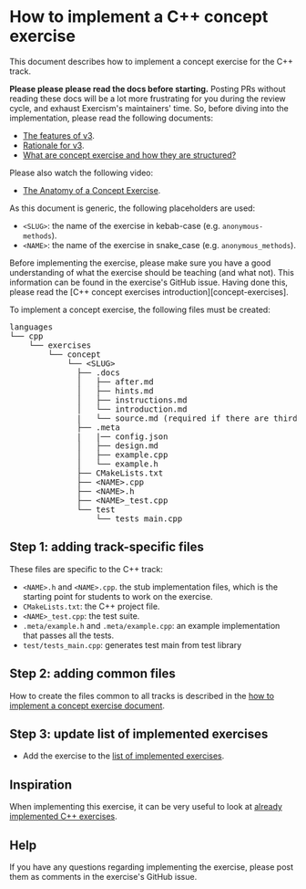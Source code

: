 # How to implement a C++ concept exercise

This document describes how to implement a concept exercise for the C++ track.

**Please please please read the docs before starting.** Posting PRs without reading these docs will be a lot more frustrating for you during the review cycle, and exhaust Exercism's maintainers' time. So, before diving into the implementation, please read the following documents:

- [The features of v3][docs-features-of-v3].
- [Rationale for v3][docs-rationale-for-v3].
- [What are concept exercise and how they are structured?][docs-concept-exercises]

Please also watch the following video:

- [The Anatomy of a Concept Exercise][anatomy-of-a-concept-exercise].

As this document is generic, the following placeholders are used:

- `<SLUG>`: the name of the exercise in kebab-case (e.g. `anonymous-methods`).
- `<NAME>`: the name of the exercise in snake_case (e.g. `anonymous_methods`).

Before implementing the exercise, please make sure you have a good understanding of what the exercise should be teaching (and what not). This information can be found in the exercise's GitHub issue. Having done this, please read the [C++ concept exercises introduction][concept-exercises].

To implement a concept exercise, the following files must be created:

<pre>
languages
└── cpp
    └── exercises
        └── concept
            └── &lt;SLUG&gt;
              ├── .docs
              │   ├── after.md
              │   ├── hints.md
              │   ├── instructions.md
              │   └── introduction.md
              |   └── source.md (required if there are third-party sources)
              ├── .meta
              |   |── config.json
              │   ├── design.md
              │   ├── example.cpp
              │   └── example.h
              ├── CMakeLists.txt
              ├── &lt;NAME&gt;.cpp
              ├── &lt;NAME&gt;.h
              ├── &lt;NAME&gt;_test.cpp
              └── test
                  └── tests_main.cpp
</pre>

## Step 1: adding track-specific files

These files are specific to the C++ track:

- `<NAME>.h` and `<NAME>.cpp`. the stub implementation files, which is the starting point for students to work on the exercise.
- `CMakeLists.txt`: the C++ project file.
- `<NAME>_test.cpp`: the test suite.
- `.meta/example.h` and `.meta/example.cpp`: an example implementation that passes all the tests.
- `test/tests_main.cpp`: generates test main from test library

## Step 2: adding common files

How to create the files common to all tracks is described in the [how to implement a concept exercise document][how-to-implement-a-concept-exercise].

## Step 3: update list of implemented exercises

- Add the exercise to the [list of implemented exercises][implemented-exercises].

## Inspiration

When implementing this exercise, it can be very useful to look at [already implemented C++ exercises][implemented-exercises].

## Help

If you have any questions regarding implementing the exercise, please post them as comments in the exercise's GitHub issue.

[example-after-md]: https://github.com/exercism/v3/blob/master/languages/cpp/exercises/concept/strings/.docs/after.md
[implemented-exercises]: https://github.com/exercism/v3/blob/master/languages/cpp/exercises/concept/README.md
[meta-design]: https://github.com/exercism/v3/blob/master/languages/cpp/exercises/concept/strings/.meta/design.md
[meta-config-json]: https://github.com/exercism/v3/blob/master/languages/cpp/exercises/concept/strings/.meta/config.json
[docs-concept-exercises]: ../../../docs/concept-exercises.md
[docs-rationale-for-v3]: ../../../docs/rationale-for-v3.md
[docs-features-of-v3]: ../../../docs/features-of-v3.md
[anatomy-of-a-concept-exercise]: https://www.youtube.com/watch?v=gkbBqd7hPrA
[how-to-implement-a-concept-exercise]: ../../../docs/maintainers/generic-how-to-implement-a-concept-exercise.md

